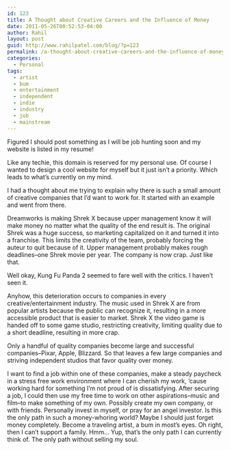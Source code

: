 ```yaml
---
id: 123
title: A Thought about Creative Careers and the Influence of Money
date: 2011-05-26T00:52:53-04:00
author: Rahil
layout: post
guid: http://www.rahilpatel.com/blog/?p=123
permalink: /a-thought-about-creative-careers-and-the-influence-of-money
categories:
  - Personal
tags:
  - artist
  - bum
  - entertainment
  - independent
  - indie
  - industry
  - job
  - mainstream
---
```

Figured I should post something as I will be job hunting soon and my website is listed in my resume!

Like any techie, this domain is reserved for my personal use. Of course I wanted to design a cool website for myself but it just isn&#8217;t a priority. Which leads to what&#8217;s currently on my mind.

I had a thought about me trying to explain why there is such a small amount of creative companies that I&#8217;d want to work for. It started with an example and went from there.

Dreamworks is making Shrek X because upper management know it will make money no matter what the quality of the end result is. The original Shrek was a huge success, so marketing capitalized on it and turned it into a franchise. This limits the creativity of the team, probably forcing the auteur to quit because of it. Upper management probably makes rough deadlines&#8211;one Shrek movie per year. The company is now crap. Just like that.

Well okay, Kung Fu Panda 2 seemed to fare well with the critics. I haven&#8217;t seen it.

Anyhow, this deterioration occurs to companies in every creative/entertainment industry. The music used in Shrek X are from popular artists because the public can recognize it, resulting in a more accessible product that is easier to market. Shrek X the video game is handed off to some game studio, restricting creativity, limiting quality due to a short deadline, resulting in more crap.

Only a handful of quality companies become large and successful companies&#8211;Pixar, Apple, Blizzard. So that leaves a few large companies and striving independent studios that favor quality over money.

I want to find a job within one of these companies, make a steady paycheck in a stress free work environment where I can cherish my work, &#8217;cause working hard for something I&#8217;m not proud of is dissatisfying. After securing a job, I could then use my free time to work on other aspirations&#8211;music and film&#8211;to make something of my own. Possibly create my own company, or with friends. Personally invest in myself, or pray for an angel investor. Is this the only path in such a money-whoring world? Maybe I should just forget money completely. Become a traveling artist, a bum in most&#8217;s eyes. Oh right, then I can&#8217;t support a family. Hmm&#8230; Yup, that&#8217;s the only path I can currently think of. The only path without selling my soul.